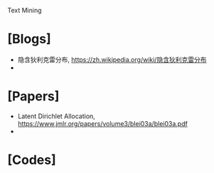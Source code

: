 Text Mining

# [Blogs]
+ 隐含狄利克雷分布, https://zh.wikipedia.org/wiki/隐含狄利克雷分布
+ 

# [Papers]
+ Latent Dirichlet Allocation, https://www.jmlr.org/papers/volume3/blei03a/blei03a.pdf
+ 

# [Codes]

